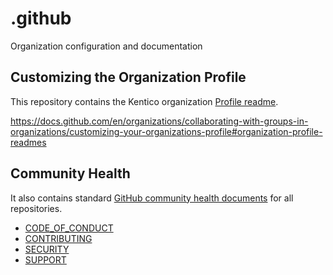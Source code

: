 # .github

Organization configuration and documentation

## Customizing the Organization Profile

This repository contains the Kentico organization [Profile readme](./profile/README.md).

<https://docs.github.com/en/organizations/collaborating-with-groups-in-organizations/customizing-your-organizations-profile#organization-profile-readmes>

## Community Health

It also contains standard [GitHub community health documents](https://docs.github.com/en/communities/setting-up-your-project-for-healthy-contributions/creating-a-default-community-health-file) for all repositories.

- [CODE_OF_CONDUCT](./CODE_OF_CONDUCT.md)
- [CONTRIBUTING](./CONTRIBUTING.md)
- [SECURITY](./SECURITY.md)
- [SUPPORT](./SUPPORT.md)
